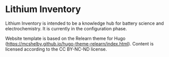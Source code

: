 # Lithium Inventory

Lithium Inventory is intended to be a knowledge hub for battery science and electrochemistry. It is currently in the configuration phase.

Website template is based on the Relearn theme for Hugo (https://mcshelby.github.io/hugo-theme-relearn/index.html). Content is licensed according to the CC BY-NC-ND license.
